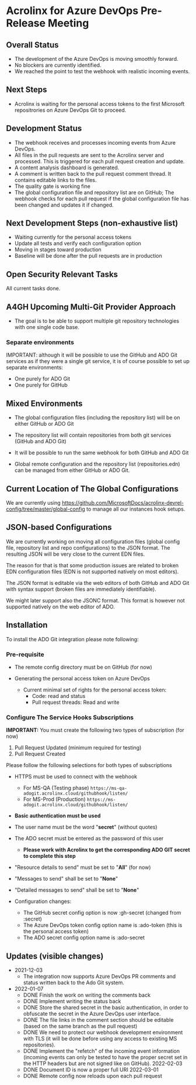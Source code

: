 # Acrolinx for Azure DevOps Pre-Release Meeting
## Overall Status

- The development of the Azure DevOps is moving smoothly forward.
- No blockers are currently identified.
- We reached the point to test the webhook with realistic incoming
  events.

## Next Steps

- Acrolinx is waiting for the personal access tokens to the first
  Microsoft repositrories on Azure DevOps Git to proceed.

## Development Status

- The webhook receives and processes incoming events from Azure DevOps.
- All files in the pull requests are sent to the Acrolinx server and
  processed. This is triggered for each pull request creation and update.
- A content analysis dashboard is generated.
- A comment is written back to the pull request comment thread. It
  contains editable links to the files.
- The quality gate is working fine
- The global configuration file and repository list are on GitHub; The
  webhook checks for each pull request if the global configuration
  file has been changed and updates it if changed.

## Next Development Steps (non-exhaustive list)

- Waiting currently for the personal access tokens
- Update all tests and verify each configuration option
- Moving in stages toward production
- Baseline will be done after the pull requests are in production

## Open Security Relevant Tasks

All current tasks done.

## A4GH Upcoming Multi-Git Provider Approach

- The goal is to be able to support multiple git repository
  technologies with one single code base.

### Separate environments

IMPORTANT: although it will be possible to use the GitHub and ADO Git
services as if they were a single git service, it is of course
possible to set up separate environments:

- One purely for ADO Git
- One purely for GitHub

## Mixed Environments

- The global configuration files (including the repository list) will
  be on either GitHub or ADO Git

- The repository list will contain repositories from both git services
  (GitHub and ADO Git)

- It will be possible to run the same webhook for both GitHub and ADO Git

- Global remote configuration and the repository list
  (repositories.edn) can be managed from either GitHub or ADO Git.

## Current Location of The Global Configurations

We are currently using
<https://github.com/MicrosoftDocs/acrolinx-devrel-config/tree/master/global-config>
to manage all our instances hook setups.

## JSON-based Configurations

We are currently working on moving all configuration files (global
config file, repository list and repo configurations) to the JSON
format. The resulting JSON will be very close to the current EDN
files.

The reason for that is that some production issues are related to
broken EDN configuration files (EDN is not supported natively on most
editors).

The JSON format is editable via the web editors of both GitHub and ADO
Git with syntax support (broken files are immediately identifiable).

We might later support also the JSONC format. This format is however
not supported natively on the web editor of ADO.

## Installation

To install the ADO Git integration please note following:

### Pre-requisite
   * The remote config directory must be on GitHub (for now)

* Generating the personal access token on Azure DevOps
   * Current minimal set of rights for the personal access token:
     * Code: read and status
     * Pull request threads: Read and write

### Configure The Service Hooks Subscriptions

**IMPORTANT:** You must create the following two types of subscription (for now)

1. Pull Request Updated (minimum required for testing)
2. Pull Request Created

Please follow the following selections for both types of subscriptions

   * HTTPS must be used to connect with the webhook
     * For MS-QA (Testing phase)
        ```https://ms-qa-adogit.acrolinx.cloud/githubhook/listen/```
     * For MS-Prod (Production)
        ```https://ms-adogit.acrolinx.cloud/githubhook/listen/```
   * **Basic authentication must be used**
   * The user name must be the word "**secret**" (without quotes)
   * The ADO secret must be entered as the password of this user
     * **Please work with Acrolinx to get the corresponding ADO GIT secret to complete this step** 
   * "Resource details to send" must be set to "**All**" (for now)
   * "Messages to send" shall be set to "**None**"
   * "Detailed messages to send" shall be set to "**None**"

* Configuration changes:
   * The GitHub secret config option is now :gh-secret (changed from :secret)
   * The Azure DevOps token config option name is :ado-token (this is the personal access token)
   * The ADO secret config option name is :ado-secret

## Updates (visible changes)

- 2021-12-03
  - The integration now supports Azure DevOps PR comments and status
    written back to the Ado Git system.
- 2022-01-07
  - DONE Finish the work on writing the comments back
  - DONE Implement writing the status back
  - DONE Store the shared secret in the basic authentication, in order
    to obfuscate the secret in the Azure DevOps user interface.
  - DONE The file links in the comment section should be editable (based
    on the same branch as the pull request)
  - DONE We need to protect our webhook development environment with TLS (it
    will be done before using any access to existing MS repositories).
  - DONE Implement the "refetch" of the incoming event information (incoming
    events can only be tested to have the proper secret set in the HTTP
    headers but are not signed like on GitHub).
2022-02-03
  - DONE Document ID is now a proper full URI
2022-03-01
  - DONE Remote config now reloads upon each pull request
